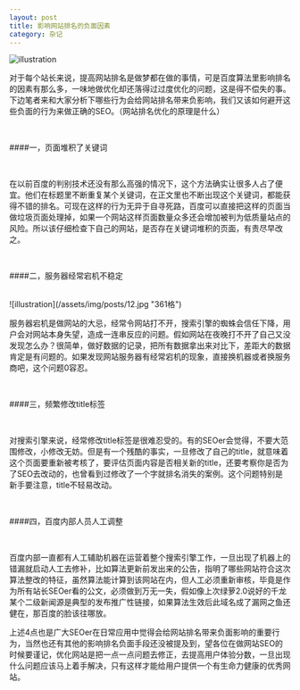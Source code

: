 ```yaml
---
layout: post
title: 影响网站排名的负面因素
category: 杂记
---
```

![illustration](/assets/img/posts/14.jpg "361格")


对于每个站长来说，提高网站排名是做梦都在做的事情，可是百度算法里影响排名的因素有那么多，一味地做优化却还落得过过度优化的问题，这是得不偿失的事。下边笔者来和大家分析下哪些行为会给网站排名带来负影响，我们又该如何避开这些负面的行为来做正确的SEO。（网站排名优化的原理是什么）

<br />

####一，页面堆积了关键词

<br />

在以前百度的判别技术还没有那么高强的情况下，这个方法确实让很多人占了便宜。他们在标题里不断重复某个关键词，在正文里也不断出现这个关键词，都能获得不错的排名。可现在这样的行为无异于自寻死路，百度可以直接把这样的页面当做垃圾页面处理掉，如果一个网站这样页面数量众多还会增加被判为低质量站点的风险。所以该仔细检查下自己的网站，是否存在关键词堆积的页面，有责尽早改之。

<br />

####二，服务器经常宕机不稳定

<br />
![illustration](/assets/img/posts/12.jpg "361格")

服务器宕机是做网站的大忌，经常令网站打不开，搜索引擎的蜘蛛会信任下降，用户会对网站本身失望，造成一连串反应的问题。假如网站在夜晚打不开了自己又没发现怎么办？很简单，做好数据的记录，把所有数据拿出来对比下，差距大的数据肯定是有问题的。如果发现网站服务器有经常宕机的现象，直接换机器或者换服务商吧，这个问题0容忍。

<br />

####三，频繁修改title标签

<br />



对搜索引擎来说，经常修改title标签是很难忍受的。有的SEOer会觉得，不要大范围修改，小修改无妨。但是有一个残酷的事实，一旦修改了自己的title，就意味着这个页面要重新被考核了，要评估页面内容是否相关新的title，还要考察你是否为了SEO去改动的，也曾看到过修改了一个字就排名消失的案例。这个问题特别是新手要注意，title不轻易改动。

<br />

####四，百度内部人员人工调整

<br />



百度内部一直都有人工辅助机器在运营着整个搜索引擎工作，一旦出现了机器上的错漏就启动人工去修补，比如算法更新前发出来的公告，指明了哪些网站符合这次算法整改的特征，虽然算法能计算到该网站在内，但人工必须重新审核，毕竟是作为所有站长SEOer看的公文，必须做到万无一失，假如像上次绿萝2.0说好的千龙某个二级新闻源是典型的发布推广性链接，如果算法生效后此域名成了漏网之鱼还健在，那百度的脸该往哪放。

上述4点也是广大SEOer在日常应用中觉得会给网站排名带来负面影响的重要行为，当然也还有其他的影响排名负面手段还没被提及到，望各位在做网站SEO的时候要谨记，优化网站是把一点一点问题去修正，去提高用户体验分数，一旦出现什么问题应该马上着手解决，只有这样才能给用户提供一个有生命力健康的优秀网站。
